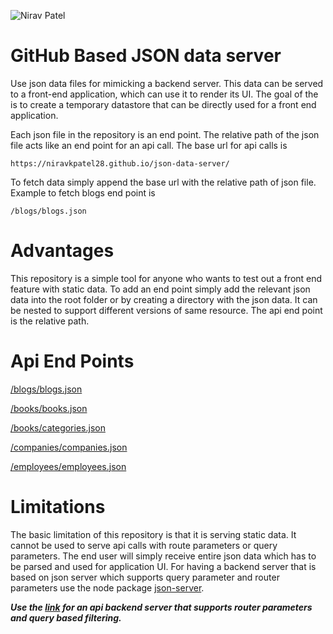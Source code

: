 

![Nirav Patel](https://cdn.fs.teachablecdn.com/mCT5A6Z1ReeavARaYGRD)
##
# GitHub Based JSON data server 

Use json data files for mimicking a backend server. This data can be served to a front-end application, which can use it to render its UI. The goal of the is to create a temporary datastore that can be directly used for a front end application. 

Each json file in the repository is an end point. The relative path of the json file acts like an end point for an api call. The base url for api calls is 

    https://niravkpatel28.github.io/json-data-server/
To fetch data simply append the base url with the relative path of json file. Example to fetch blogs end point is 

    /blogs/blogs.json

# Advantages 
This repository is a simple tool for anyone who wants to test out a front end feature with static data. To add an end point simply add the relevant json data into the root folder or by creating a directory with the json data. It can be nested to support different versions of same resource. The api end point is the relative path. 

# Api End Points
[/blogs/blogs.json](https://niravkpatel28.github.io/json-data-server/blogs/blogs.json)

[/books/books.json](https://niravkpatel28.github.io/json-data-server/books/books.json)

[/books/categories.json](https://niravkpatel28.github.io/json-data-server/books/categories.json)

[/companies/companies.json](https://niravkpatel28.github.io/json-data-server/companies/companies.json)

[/employees/employees.json](https://niravkpatel28.github.io/json-data-server/employees/employees.json)

# Limitations
The basic limitation of this repository is that it is serving static data. It cannot be used to serve api calls with route parameters or query parameters. The end user will simply receive entire json data which has to be parsed and used for application UI. 
For having a backend server that is based on json server which supports query parameter and router parameters use the node package [json-server](https://www.npmjs.com/package/json-server).

***Use the [link](https://github.com/niravkpatel28/heroku-json-data-server) for an api backend server that supports router parameters and query based filtering.***
